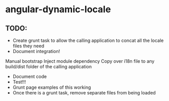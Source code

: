 # angular-dynamic-locale

## TODO:

- Create grunt task to allow the calling application to concat all the locale files they need
- Document integration!

Manual bootstrap
Inject module dependency
Copy over i18n file to any build/dist folder of the calling application

- Document code
- Test!!!
- Grunt page examples of this working
- Once there is a grunt task, remove separate files from being loaded
